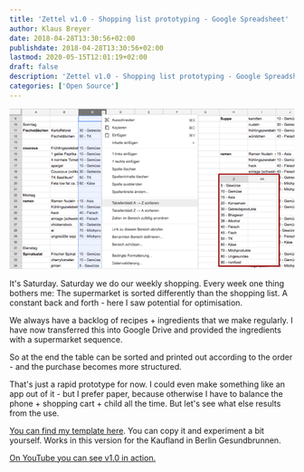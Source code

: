 ```yaml
---
title: 'Zettel v1.0 - Shopping list prototyping - Google Spreadsheet'
author: Klaus Breyer
date: 2018-04-28T13:30:56+02:00
publishdate: 2018-04-28T13:30:56+02:00
lastmod: 2020-05-15T12:01:19+02:00
draft: false
description: 'Zettel v1.0 - Shopping list prototyping - Google Spreadsheet'
categories: ['Open Source']
---
```


![](2018-04-28-Zettel.png)

It's Saturday. Saturday we do our weekly shopping. Every week one thing bothers me: The supermarket is sorted differently than the shopping list. A constant back and forth - here I saw potential for optimisation.

We always have a backlog of recipes + ingredients that we make regularly. I have now transferred this into Google Drive and provided the ingredients with a supermarket sequence.

So at the end the table can be sorted and printed out according to the order - and the purchase becomes more structured.

That's just a rapid prototype for now. I could even make something like an app out of it - but I prefer paper, because otherwise I have to balance the phone + shopping cart + child all the time. But let's see what else results from the use.

[You can find my template here](https://docs.google.com/spreadsheets/d/1txYPtpfRttTX3Z09ZJpnQExLGxgY_p3kutqEzlJzsjg/edit#gid=0). You can copy it and experiment a bit yourself. Works in this version for the Kaufland in Berlin Gesundbrunnen.

[On YouTube you can see v1.0 in action.](https://youtu.be/8Ve7feSi1lw)
